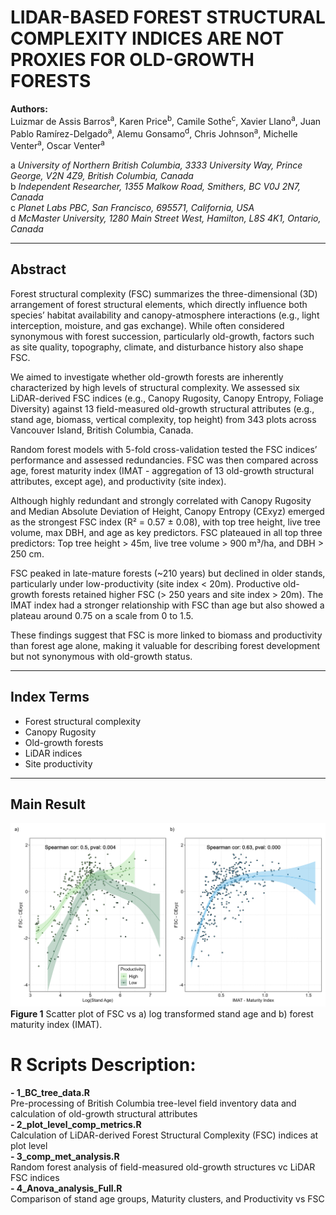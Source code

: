 # LIDAR-BASED FOREST STRUCTURAL COMPLEXITY INDICES ARE NOT PROXIES FOR OLD-GROWTH FORESTS

**Authors:**\
Luizmar de Assis Barros<sup>a</sup>, Karen Price<sup>b</sup>, Camile Sothe<sup>c</sup>, Xavier Llano<sup>a</sup>, Juan Pablo Ramírez-Delgado<sup>a</sup>, Alemu Gonsamo<sup>d</sup>, Chris Johnson<sup>a</sup>, Michelle Venter<sup>a</sup>, Oscar Venter<sup>a</sup>

a *University of Northern British Columbia, 3333 University Way, Prince George, V2N 4Z9, British Columbia, Canada*\
b *Independent Researcher, 1355 Malkow Road, Smithers, BC V0J 2N7, Canada*\
c *Planet Labs PBC, San Francisco, 695571, California, USA*\
d *McMaster University, 1280 Main Street West, Hamilton, L8S 4K1, Ontario, Canada*

---

## Abstract

Forest structural complexity (FSC) summarizes the three-dimensional (3D) arrangement of forest structural elements, which directly influence both species’ habitat availability and canopy-atmosphere interactions (e.g., light interception, moisture, and gas exchange). While often considered synonymous with forest succession, particularly old-growth, factors such as site quality, topography, climate, and disturbance history also shape FSC.

We aimed to investigate whether old-growth forests are inherently characterized by high levels of structural complexity. We assessed six LiDAR-derived FSC indices (e.g., Canopy Rugosity, Canopy Entropy, Foliage Diversity) against 13 field-measured old-growth structural attributes (e.g., stand age, biomass, vertical complexity, top height) from 343 plots across Vancouver Island, British Columbia, Canada.

Random forest models with 5-fold cross-validation tested the FSC indices’ performance and assessed redundancies. FSC was then compared across age, forest maturity index (IMAT - aggregation of 13 old-growth structural attributes, except age), and productivity (site index).

Although highly redundant and strongly correlated with Canopy Rugosity and Median Absolute Deviation of Height, Canopy Entropy (CExyz) emerged as the strongest FSC index (R² = 0.57 ± 0.08), with top tree height, live tree volume, max DBH, and age as key predictors. FSC plateaued in all top three predictors: Top tree height > 45m, live tree volume > 900 m³/ha, and DBH > 250 cm.

FSC peaked in late-mature forests (~210 years) but declined in older stands, particularly under low-productivity (site index < 20m). Productive old-growth forests retained higher FSC (> 250 years and site index > 20m). The IMAT index had a stronger relationship with FSC than age but also showed a plateau around 0.75 on a scale from 0 to 1.5.

These findings suggest that FSC is more linked to biomass and productivity than forest age alone, making it valuable for describing forest development but not synonymous with old-growth status.

---

## Index Terms

- Forest structural complexity
- Canopy Rugosity
- Old-growth forests
- LiDAR indices
- Site productivity

---

## Main Result

![Forest Structural Complexity](image.jpeg)
**Figure 1** Scatter plot of FSC vs a) log transformed stand age and b) forest maturity index (IMAT). 

# R Scripts Description:
**- 1_BC_tree_data.R**\
  Pre-processing of British Columbia tree-level field inventory data and calculation of old-growth structural attributes\
**- 2_plot_level_comp_metrics.R**\
  Calculation of LiDAR-derived Forest Structural Complexity (FSC) indices at plot level\
**- 3_comp_met_analysis.R**\
  Random forest analysis of field-measured old-growth structures vc LiDAR FSC indices\
**- 4_Anova_analysis_Full.R**\
  Comparison of stand age groups, Maturity clusters, and Productivity vs FSC
